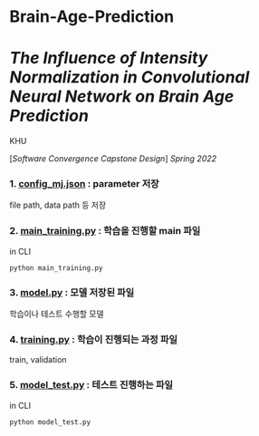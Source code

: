 # Brain-Age-Prediction

# *The Influence of Intensity Normalization in Convolutional Neural Network on Brain Age Prediction*


KHU

[*Software Convergence Capstone Design*] *Spring 2022*



### 1. [config_mj.json](https://github.com/MinJaeKim2796/SL3.0/blob/master/game.py) : parameter 저장

  file path, data path 등 저장
 
 

### 2. [main_training.py](https://github.com/MinJaeKim2796/SL3.0/blob/master/main.py) : 학습을 진행할 main 파일

 in CLI
   
    python main_training.py
   
### 3. [model.py](https://github.com/MinJaeKim2796/SL3.0/blob/master/samsung.py) : 모델 저장된 파일

  학습이나 테스트 수행할 모델
 
 
 
### 4. [training.py](https://github.com/MinJaeKim2796/SL3.0/blob/master/test.py) : 학습이 진행되는 과정 파일

  train, validation



### 5. [model_test.py](https://github.com/MinJaeKim2796/SL3.0/tree/master/visualiztion) : 테스트 진행하는 파일

  in CLI
  
    python model_test.py

